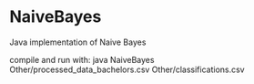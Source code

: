 # NaiveBayes
Java implementation of Naive Bayes

compile and run with:
java NaiveBayes Other/processed_data_bachelors.csv Other/classifications.csv 
